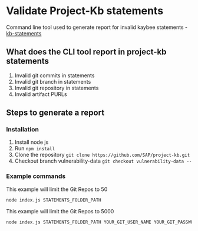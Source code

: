 # Validate Project-Kb statements
Command line tool used to generate report for invalid kaybee statements - [kb-statements](https://github.com/SAP/project-kb/tree/vulnerability-data/statements)

## What does the CLI tool report in project-kb statements
1. Invalid git commits in statements
2. Invalid git branch in statements
3. Invalid git repository in statements
4. Invalid artifact PURLs

## Steps to generate a report
### Installation
1. Install node js
2. Run `npm install`
3. Clone the repository `git clone https://github.com/SAP/project-kb.git`
4. Checkout branch vulnerability-data `git checkout vulnerability-data --`

### Example commands
This example will limit the Git Repos to 50
```sh
node index.js STATEMENTS_FOLDER_PATH
```

This example will limit the Git Repos to 5000
```sh
node index.js STATEMENTS_FOLDER_PATH YOUR_GIT_USER_NAME YOUR_GIT_PASSWORD
```
